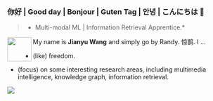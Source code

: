 ### 你好 | Good day | Bonjour | Guten Tag | 안녕  | こんにちは 👋

<!--
**MM-IR/MM-IR** is a ✨ _special_ ✨ repository because its `README.md` (this file) appears on your GitHub profile.

Here are some ideas to get you started:

- 🔭 I’m currently working on ...
- 🌱 I’m currently learning ...
- 👯 I’m looking to collaborate on ...
- 🤔 I’m looking for help with ...
- 💬 Ask me about ...
- 📫 How to reach me: ...
- 😄 Pronouns: ...
- ⚡ Fun fact: ...
-->
> * Multi-modal ML | Information Retrieval Apprentice.*
<img src="https://imgur.com/EGgupvd" alt="" width="55" align="left">

My name is **Jianyu Wang** and simply go by Randy. 惊鹊. I ...

- (like) freedom.

- (focus) on some interesting research areas, including multimedia intelligence, knowledge graph, information retrieval.

![](https://github-readme-stats.vercel.app/api?username=MM-IR&show_icons=true&theme=radical&bg_color=30,e96443,904e95&title_color=fff&text_color=fff&hide=contribs,issues)
